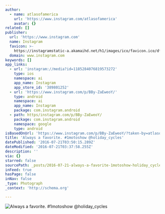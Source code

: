 ```yaml
---
author:
  - name: atlasofamerica
    url: 'https://www.instagram.com/atlasofamerica'
    avatar: {}
related: []
publisher:
  url: 'https://www.instagram.com'
  name: Instagram
  favicon: >-
    https://instagramstatic-a.akamaihd.net/h1/images/ico/favicon.ico/dfa85bb1fd63.ico
  domain: www.instagram.com
keywords: []
app_links:
  - url: 'instagram://media?id=1185284076819573272'
    type: ios
    namespace: ai
    app_name: Instagram
    app_store_id: '389801252'
  - url: 'https://www.instagram.com/p/BBy-ZaEweoY/'
    type: android
    namespace: ai
    app_name: Instagram
    package: com.instagram.android
  - path: https/instagram.com/p/BBy-ZaEweoY/
    package: com.instagram.android
    namespace: google
    type: android
isBasedOnUrl: 'https://www.instagram.com/p/BBy-ZaEweoY/?taken-by=atlasofamerica'
title: 'Always a favorite. #1motoshow @holiday_cycles'
datePublished: '2016-07-21T03:50:15.289Z'
dateModified: '2016-07-21T03:37:58.255Z'
description: ''
via: {}
starred: false
sourcePath: _posts/2016-07-21-always-a-favorite-1motoshow-holiday_cycles.md
inFeed: true
hasPage: false
inNav: false
_type: Photograph
_context: 'http://schema.org'

---
```

![Always a favorite. #1motoshow @holiday_cycles](https://scontent.cdninstagram.com/t51.2885-15/s640x640/sh0.08/e35/12751073_158550484526571_376659069_n.jpg?ig_cache_key=MTE4NTI4NDA3NjgxOTU3MzI3Mg%3D%3D.2)